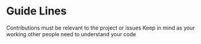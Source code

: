 # Guide Lines
Contributions must be relevant to the project or issues
Keep in mind as your working other people need to understand your code
